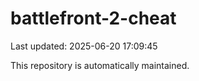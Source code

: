 # battlefront-2-cheat

Last updated: 2025-06-20 17:09:45

This repository is automatically maintained.
